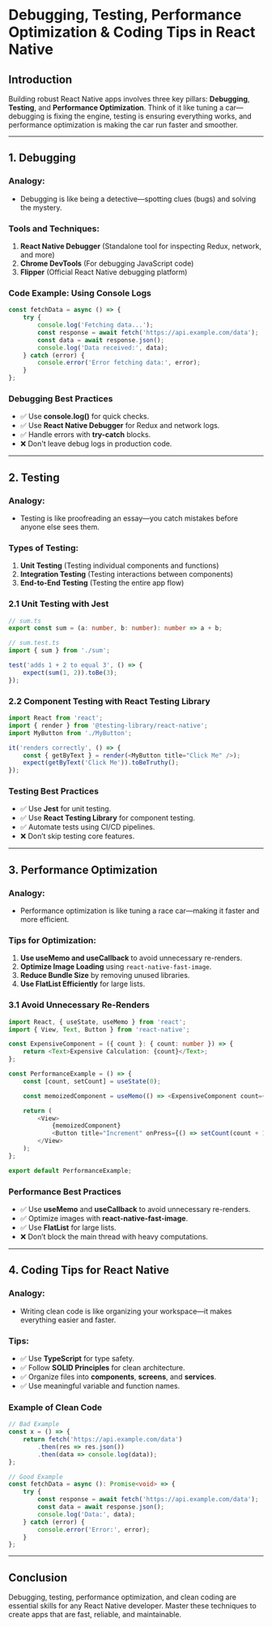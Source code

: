 # Debugging, Testing, Performance Optimization & Coding Tips in React Native

## Introduction
Building robust React Native apps involves three key pillars: **Debugging**, **Testing**, and **Performance Optimization**. Think of it like tuning a car—debugging is fixing the engine, testing is ensuring everything works, and performance optimization is making the car run faster and smoother.

---

## 1. Debugging

### Analogy:
- Debugging is like being a detective—spotting clues (bugs) and solving the mystery.

### Tools and Techniques:
1. **React Native Debugger** (Standalone tool for inspecting Redux, network, and more)
2. **Chrome DevTools** (For debugging JavaScript code)
3. **Flipper** (Official React Native debugging platform)

### Code Example: Using Console Logs
```typescript
const fetchData = async () => {
    try {
        console.log('Fetching data...');
        const response = await fetch('https://api.example.com/data');
        const data = await response.json();
        console.log('Data received:', data);
    } catch (error) {
        console.error('Error fetching data:', error);
    }
};
```

### Debugging Best Practices
- ✅ Use **console.log()** for quick checks.
- ✅ Use **React Native Debugger** for Redux and network logs.
- ✅ Handle errors with **try-catch** blocks.
- ❌ Don't leave debug logs in production code.

---

## 2. Testing

### Analogy:
- Testing is like proofreading an essay—you catch mistakes before anyone else sees them.

### Types of Testing:
1. **Unit Testing** (Testing individual components and functions)
2. **Integration Testing** (Testing interactions between components)
3. **End-to-End Testing** (Testing the entire app flow)

### 2.1 Unit Testing with Jest
```typescript
// sum.ts
export const sum = (a: number, b: number): number => a + b;

// sum.test.ts
import { sum } from './sum';

test('adds 1 + 2 to equal 3', () => {
    expect(sum(1, 2)).toBe(3);
});
```

### 2.2 Component Testing with React Testing Library
```typescript
import React from 'react';
import { render } from '@testing-library/react-native';
import MyButton from './MyButton';

it('renders correctly', () => {
    const { getByText } = render(<MyButton title="Click Me" />);
    expect(getByText('Click Me')).toBeTruthy();
});
```

### Testing Best Practices
- ✅ Use **Jest** for unit testing.
- ✅ Use **React Testing Library** for component testing.
- ✅ Automate tests using CI/CD pipelines.
- ❌ Don’t skip testing core features.

---

## 3. Performance Optimization

### Analogy:
- Performance optimization is like tuning a race car—making it faster and more efficient.

### Tips for Optimization:
1. **Use useMemo and useCallback** to avoid unnecessary re-renders.
2. **Optimize Image Loading** using `react-native-fast-image`.
3. **Reduce Bundle Size** by removing unused libraries.
4. **Use FlatList Efficiently** for large lists.

### 3.1 Avoid Unnecessary Re-Renders
```typescript
import React, { useState, useMemo } from 'react';
import { View, Text, Button } from 'react-native';

const ExpensiveComponent = ({ count }: { count: number }) => {
    return <Text>Expensive Calculation: {count}</Text>;
};

const PerformanceExample = () => {
    const [count, setCount] = useState(0);

    const memoizedComponent = useMemo(() => <ExpensiveComponent count={count} />, [count]);

    return (
        <View>
            {memoizedComponent}
            <Button title="Increment" onPress={() => setCount(count + 1)} />
        </View>
    );
};

export default PerformanceExample;
```

### Performance Best Practices
- ✅ Use **useMemo** and **useCallback** to avoid unnecessary re-renders.
- ✅ Optimize images with **react-native-fast-image**.
- ✅ Use **FlatList** for large lists.
- ❌ Don’t block the main thread with heavy computations.

---

## 4. Coding Tips for React Native

### Analogy:
- Writing clean code is like organizing your workspace—it makes everything easier and faster.

### Tips:
- ✅ Use **TypeScript** for type safety.
- ✅ Follow **SOLID Principles** for clean architecture.
- ✅ Organize files into **components**, **screens**, and **services**.
- ✅ Use meaningful variable and function names.

### Example of Clean Code
```typescript
// Bad Example
const x = () => {
    return fetch('https://api.example.com/data')
        .then(res => res.json())
        .then(data => console.log(data));
};

// Good Example
const fetchData = async (): Promise<void> => {
    try {
        const response = await fetch('https://api.example.com/data');
        const data = await response.json();
        console.log('Data:', data);
    } catch (error) {
        console.error('Error:', error);
    }
};
```

---

## Conclusion
Debugging, testing, performance optimization, and clean coding are essential skills for any React Native developer. Master these techniques to create apps that are fast, reliable, and maintainable.
